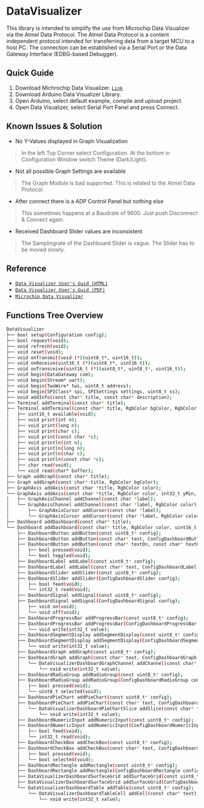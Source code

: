 # DataVisualizer
This library is intended to simplify the use from Microchip Data Visualizer via the Atmel Data Protocol.
The Atmel Data Protocol is a content independent protocol intended for transferring data from a target MCU to a host PC.
The connection can be established via a Serial Port or the Data Gateway Interface (EDBG-based Debugger). 

## Quick Guide
1. Download Michrochip Data Visualizer. <a href="https://www.microchip.com/mplab/avr-support/data-visualizer" target="_blank">`Link`</a>
2. Download Arduino Data Visualizer Library.
3. Open Arduino, select default example, compile and upload project.
4. Open Data Visualizer, select Serial Port Panel and press Connect.

## Known Issues & Solution
- No Y-Values displayed in Graph Visualization
> In the left Top Corner select Configuration.
> At the bottom in Configuration Window switch Theme (Dark/Light).
- Not all possible Graph Settings are available
> The Graph Module is bad supported.
> This is related to the Atmel Data Protocol.
- After connect there is a ADP Control Panel but nothing else
> This sometimes happens at a Baudrate of 9600. Just push Disconnect & Connect again.
- Received Dashboard Slider values are inconsistent
> The Samplingrate of the Dashboard Slider is vague.
> The Slider has to be moved slowly.

## Reference
- <a href="https://www.microchip.com/webdoc/GUID-F897CF19-8EAC-457A-BE11-86BDAC9B59CF/index.html?GUID-477A2070-3316-4E56-BEA7-293CCCFB3EBA" target="_blank">`Data Visualizer User's Guid (HTML)`</a>
- <a href="http://ww1.microchip.com/downloads/en/DeviceDoc/40001903B.pdf" target="_blank">`Data Visualizer User's Guid (PDF)`</a>
- <a href="https://www.microchip.com/mplab/avr-support/data-visualizer" target="_blank">`Microchip Data Visualizer`</a>

## Functions Tree Overview
```bash
DataVisualizer
├── bool setup(Configuration config);
├── bool request(void);
├── void refresh(void);
├── void reset(void);	
├── void onTransmit(void (*)(uint8_t*, uint16_t));
├── void onReceive(uint16_t (*)(uint8_t*, uint16_t));
├── void onTransceive(uint16_t (*)(uint8_t*, uint8_t*, uint16_t));
├── void begin(DataGateway com);
├── void begin(Stream* uart);
├── void begin(TwoWire* twi, uint8_t address);    
├── void begin(SPIClass* spi, SPISettings settings, uint8_t ss);
├── void addInfo(const char* title, const char* description);
├── Terminal addTerminal(const char* title);
├── Terminal addTerminal(const char* title, RgbColor bgColor, RgbColor fgColor);
│   ├── uint16_t available(void);
│   ├── void print(int n);
│   ├── void print(long n);
│   ├── void print(char c);
│   ├── void print(const char *c);
│   ├── void println(int n);
│   ├── void println(long n);
│   ├── void println(char c);
│   ├── void println(const char *c);
│   ├── char read(void);
│   └── void read(char* buffer);
├── Graph addGraph(const char* title);
├── Graph addGraph(const char* title, RgbColor bgColor);
├── GraphAxis addAxis(const char *title, RgbColor color);
└── GraphAxis addAxis(const char *title, RgbColor color, int32_t yMin, int32_t yMax);
│   ├── GraphAxisChannel addChannel(const char *label);
│   └── GraphAxisChannel addChannel(const char *label, RgbColor color);
│   	├── GraphAxisCursor addCursor(const char *label);
│   	└── GraphAxisCursor addCursor(const char *label, RgbColor color);
├── Dashboard addDashboard(const char* title);
└── Dashboard addDashboard(const char* title, RgbColor color, uint16_t height);
	├── DashboardButton addButton(const uint8_t* config);
	├── DashboardButton addButton(const char* text, ConfigDashboardButton config);
	├── DashboardButton addButton(const char* textOn, const char* textOff, ConfigDashboardButton config);
	│   ├── bool pressed(void);
	│   └── bool toggled(void);
	├── DashboardLabel addLabel(const uint8_t* config);
	├── DashboardLabel addLabel(const char* text, ConfigDashboardLabel config);
	├── DashboardSlider addSlider(const uint8_t* config);
	├── DashboardSlider addSlider(ConfigDashboardSlider config);
	│   ├── bool feed(void);
	│   └── int32_t read(void);
	├── DashboardSignal addSignal(const uint8_t* config);
	├── DashboardSignal addSignal(ConfigDashboardSignal config);
	│   ├── void on(void);
	│   └── void off(void);
	├── DashboardProgressBar addProgressBar(const uint8_t* config);
	├── DashboardProgressBar addProgressBar(ConfigDashboardProgressBar config);
	│   └── void write(int32_t value);
	├── DashboardSegmentDisplay addSegmentDisplay(const uint8_t* config);
	├── DashboardSegmentDisplay addSegmentDisplay(ConfigDashboardSegmentDisplay config);
	│   └── void write(int32_t value);
	├── DashboardGraph addGraph(const uint8_t* config);
	├── DashboardGraph addGraph(const char* text, ConfigDashboardGraph config);
	│   └── DataVisualizerDashboardGraphChannel addChannel(const char* text);
	│       └── void write(int32_t value);
	├── DashboardRadioGroup addRadioGroup(const uint8_t* config);
	├── DashboardRadioGroup addRadioGroup(ConfigDashboardRadioGroup config);
	│   ├── bool pressed(void);
	│   └── uint8_t selected(void);
	├── DashboardPieChart addPieChart(const uint8_t* config);
	├── DashboardPieChart addPieChart(const char* text, ConfigDashboardPieChart config);
	│   └── DataVisualizerDashboardPieChartSlice addSlice(const char* text);
	│       └── void write(int32_t value);
	├── DashboardNumericInput addNumericInput(const uint8_t* config);
	├── DashboardNumericInput addNumericInput(ConfigDashboardNumericInput config);
	│   ├── bool feed(void);
	│   └── int32_t read(void);
	├── DashboardCheckBox addCheckBox(const uint8_t* config);
	├── DashboardCheckBox addCheckBox(const char* text, ConfigDashboardCheckBox config);
	│   ├── bool pressed(void);
	│   └── bool selected(void);
	├── DashboardRectangle addRectangle(const uint8_t* config);
	├── DashboardRectangle addRectangle(ConfigDashboardRectangle config);
	├── DataVisualizerDashboardSurfaceGrid addSurfaceGrid(const uint8_t* config);
	├── DataVisualizerDashboardSurfaceGrid addSurfaceGrid(ConfigDashboardSurfaceGrid config);
	└── DataVisualizerDashboardTable addTable(const uint8_t* config);
	    └── DataVisualizerDashboardTableCell addCell(const char* text);
			└── void write(int32_t value);
```